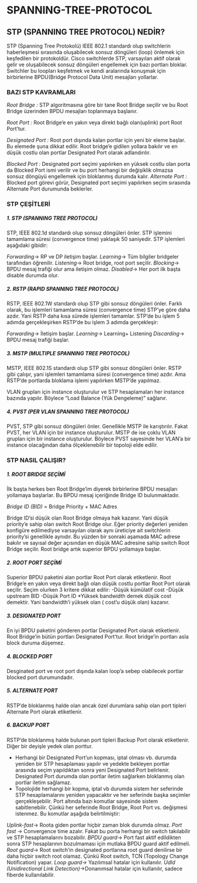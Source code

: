 # SPANNING-TREE-PROTOCOL
## STP (SPANNING TREE PROTOCOL) NEDİR?
STP (Spanning Tree Protokolü) IEEE 802.1 standardı olup switchlerin haberleşmesi sırasında oluşabilecek sonsuz döngüleri (loop) önlemek için keşfedilen bir protokoldür. Cisco switchlerde STP, varsayılan aktif olarak gelir ve oluşabilecek sonsuz döngüleri engellemek için bazı portları bloklar. Switchler bu loopları keşfetmek ve kendi aralarında konuşmak için birbirlerine BPDU(Bridge Protocol Data Unit) mesajları yollarlar.
### BAZI STP KAVRAMLARI
 _Root Bridge :_ STP algoritmasına göre bir tane Root Bridge seçilir ve bu Root Bridge üzerinden BPDU mesajları toplanmaya başlanır.
 
_Root Port :_ Root Bridge’e en yakın veya direkt bağlı olan(uplink) port Root Port’tur.

_Designated Port :_ Root port dışında kalan portlar için yeni bir eleme başlar. Bu elemede şuna dikkat edilir. Root bridge’e gidilen yollara bakılır ve en düşük costlu olan portlar Designated Port olarak adlandırılır.

_Blocked Port :_ Designated port seçimi yapılırken en yüksek costlu olan porta da Blocked Port ismi verilir ve bu port herhangi bir değişiklik olmazsa sonsuz döngüyü engellemek için bloklanmış durumda kalır.
_Alternate Port :_ Blocked port görevi görür, Designated port seçimi yapılırken seçim sırasında Alternate Port durumunda beklerler.

### STP ÇEŞİTLERİ
##### 1. STP (SPANNING TREE PROTOCOL)
STP, IEEE 802.1d standardı olup sonsuz döngüleri önler. STP işlemini tamamlama süresi (convergence time) yaklaşık 50 saniyedir. STP işlemleri aşağıdaki gibidir:

_Forwarding_-> RP ve DP iletişim başlar.
_Learning_-> Tüm bilgiler bridgeler tarafından öğrenilir.
_Listening_-> Root bridge, root port seçilir.
_Blocking_-> BPDU mesaj trafiği olur ama iletişim olmaz.
_Disabled_-> Her port ilk başta disable durumda olur.

##### 2. RSTP (RAPID SPANNING TREE PROTOCOL)
RSTP, IEEE 802.1W standardı olup STP gibi sonsuz döngüleri önler. Farklı olarak, bu işlemleri tamamlama süresi (convergence time) STP’ye göre daha azdır. Yani RSTP daha kısa sürede işlemleri tamamlar. STP’de bu işlem 5 adımda gerçekleşirken RSTP’de bu işlem 3 adımda gerçekleşir:

_Forwarding_-> İletişim başlar.
_Learning_-> Learning+ Listening
_Discarding_-> BPDU mesaj trafiği başlar.

##### 3. MSTP (MULTIPLE SPANNING TREE PROTOCOL)
MSTP, IEEE 802.1S standardı olup STP gibi sonsuz döngüleri önler. RSTP gibi çalışır, yani işlemleri tamamlama süresi (convergence time) azdır. Ama RSTP’de portlarda bloklama işlemi yapılırken MSTP’de yapılmaz.

VLAN grupları için instance oluşturulur ve STP hesaplamaları her instance bazında yapılır. Böylece “Load Balance (Yük Dengeleme)” sağlanır.
##### 4. PVST (PER VLAN SPANNING TREE PROTOCOL)
PVST, STP gibi sonsuz döngüleri önler. Genellikle MSTP ile karıştırılır. Fakat PVST, her VLAN için bir instance oluşturulur. MSTP de ise çoklu VLAN grupları için bir instance oluşturulur. Böylece PVST sayesinde her VLAN’a bir instance olacağından daha ölçeklenebilir bir topoloji elde edilir.

### STP NASIL ÇALIŞIR?
##### 1. ROOT BRIDGE SEÇİMİ
İlk başta herkes ben Root Bridge’im diyerek birbirlerine BPDU mesajları yollamaya başlarlar. Bu BPDU mesaj içeriğinde Bridge ID bulunmaktadır.

_Bridge ID (BID)_ = Bridge Priority + MAC Adres

Bridge ID’si düşük olan Root Bridge olmaya hak kazanır. Yani düşük priority’e sahip olan switch Root Bridge olur. Eğer priority değerleri yeniden konfigüre edilmediyse varsayılan olarak aynı üreticiye ait switchlerin priority’si genellikle aynıdır. Bu yüzden bir sonraki aşamada MAC adrese bakılır ve sayısal değer açısından en düşük MAC adresine sahip switch Root Bridge seçilir. Root bridge artık superior BPDU yollamaya başlar.
##### 2. ROOT PORT SEÇİMİ
Superior BPDU paketini alan portlar Root Port olarak etiketlenir. Root Bridge’e en yakın veya direkt bağlı olan düşük costlu portlar Root Port olarak seçilir. Seçim olurken 3 kritere dikkat edilir:
-Düşük kümülatif cost
-Düşük upstream BID
-Düşük Port ID
*Yüksek bandwidth demek düşük cost demektir. Yani bandwidth’i yüksek olan ( cost’u düşük olan) kazanır.
##### 3. DESIGNATED PORT
En iyi BPDU paketini gönderen portlar Designated Port olarak etiketlenir. Root Bridge’in bütün portları Designated Port’tur. Root bridge’in portları asla block duruma düşemez.
##### 4. BLOCKED PORT
Desginated port ve root port dışında kalan loop’a sebep olabilecek portlar blocked port durumundadır.
##### 5. ALTERNATE PORT
RSTP’de bloklanmış halde olan ancak özel durumlara sahip olan port tipleri Alternate Port olarak etiketlenir.
##### 6. BACKUP PORT
RSTP’de bloklanmış halde bulunan port tipleri Backup Port olarak etiketlenir. Diğer bir deyişle yedek olan porttur.
- Herhangi bir Designated Port’un kopması, iptal olması vb. durumda yeniden bir STP hesaplaması yapılır ve yedekte bekleyen portlar arasında seçim yapıldıktan sonra yeni Designated Port belirlenir. Designated Port durumda olan portlar iletim sağlarken bloklanmış olan portlar iletim sağlamaz.
- Topolojide herhangi bir kopma, iptal vb durumda sistem her seferinde STP hesaplamalarını yeniden yapacaktır ve her seferinde başka seçimler gerçekleşebilir. Port altında bazı komutlar sayesinde sistem sabitlenebilir. Çünkü her seferinde Root Bridge, Root Port vs. değişmesi istenmez. Bu komutlar aşağıda belirtilmiştir:

_Uplink-fast_-> Roota giden portlar hiçbir zaman blok durumda olmaz.
_Port fast_ -> Convergence time azalır. Fakat bu porta herhangi bir switch takılabilir ve STP hesaplamalarını bozabilir.
_BPDU guard_-> Port fast aktif edildikten sonra STP hesaplarının bozulmaması için mutlaka BPDU guard aktif edilmeli.
_Root guard_-> Root switch’in designated portlarına root guard denilirse bir daha hiçbir switch root olamaz. Çünkü Root switch, TCN (Topology Change Notification) yapar.
_Loop guard_-> Yazılımsal hatalar için kullanılır. 
_Udld (Unidirectional Link Detection)_->Donanımsal hatalar için kullanılır, sadece fiberde kullanılabilir.
